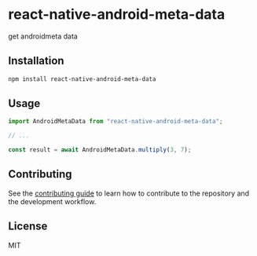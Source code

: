 # react-native-android-meta-data

get androidmeta data

## Installation

```sh
npm install react-native-android-meta-data
```

## Usage

```js
import AndroidMetaData from "react-native-android-meta-data";

// ...

const result = await AndroidMetaData.multiply(3, 7);
```

## Contributing

See the [contributing guide](CONTRIBUTING.md) to learn how to contribute to the repository and the development workflow.

## License

MIT
